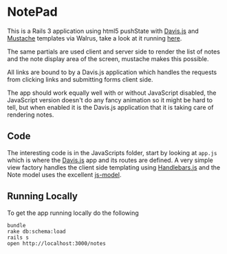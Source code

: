 # NotePad

This is a Rails 3 application using html5 pushState with [Davis.js](http://github.com/olivernn/davis.js)
and [Mustache](http://mustache.github.com/) templates
via Walrus, take a look at it running [here](http://davis-example.heroku.com/notes).

The same partials are used client and server side to render the list of notes and the
note display area of the screen, mustache makes this possible.

All links are bound to by a Davis.js application which handles the requests from clicking
links and submitting forms client side.

The app should work equally well with or without JavaScript disabled, the JavaScript version
doesn't do any fancy animation so it might be hard to tell, but when enabled it is the Davis.js
application that it is taking care of rendering notes.

## Code

The interesting code is in the JavaScripts folder, start by looking at `app.js` which is
where the [Davis.js](http://github.com/olivernn/davis.js) app and its routes are defined.
A very simple view factory handles the client side templating using [Handlebars.js](https://github.com/wycats/handlebars.js)
and the Note model uses the excellent [js-model](http://benpickles.github.com/js-model/).

## Running Locally

To get the app running locally do the following

    bundle
    rake db:schema:load
    rails s
    open http://localhost:3000/notes
